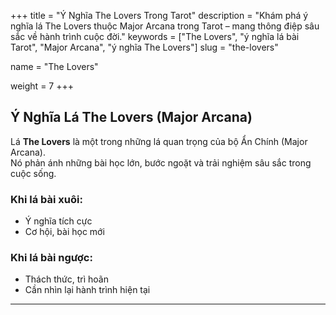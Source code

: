 +++
title = "Ý Nghĩa The Lovers Trong Tarot"
description = "Khám phá ý nghĩa lá The Lovers thuộc Major Arcana trong Tarot – mang thông điệp sâu sắc về hành trình cuộc đời."
keywords = ["The Lovers", "ý nghĩa lá bài Tarot", "Major Arcana", "ý nghĩa The Lovers"]
slug = "the-lovers"

name = "The Lovers"

weight = 7
+++

## Ý Nghĩa Lá The Lovers (Major Arcana)

Lá **The Lovers** là một trong những lá quan trọng của bộ Ẩn Chính (Major Arcana).  
Nó phản ánh những bài học lớn, bước ngoặt và trải nghiệm sâu sắc trong cuộc sống.

### Khi lá bài xuôi:
- Ý nghĩa tích cực  
- Cơ hội, bài học mới  

### Khi lá bài ngược:
- Thách thức, trì hoãn  
- Cần nhìn lại hành trình hiện tại  

---
